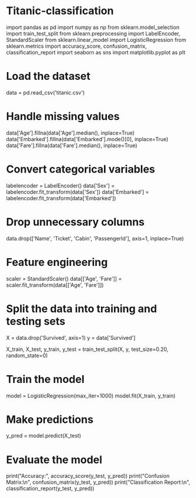 # Titanic-classification

import pandas as pd
import numpy as np
from sklearn.model_selection import train_test_split
from sklearn.preprocessing import LabelEncoder, StandardScaler
from sklearn.linear_model import LogisticRegression
from sklearn.metrics import accuracy_score, confusion_matrix, classification_report
import seaborn as sns
import matplotlib.pyplot as plt

# Load the dataset
data = pd.read_csv('titanic.csv')

# Handle missing values
data['Age'].fillna(data['Age'].median(), inplace=True)
data['Embarked'].fillna(data['Embarked'].mode()[0], inplace=True)
data['Fare'].fillna(data['Fare'].median(), inplace=True)

# Convert categorical variables
labelencoder = LabelEncoder()
data['Sex'] = labelencoder.fit_transform(data['Sex'])
data['Embarked'] = labelencoder.fit_transform(data['Embarked'])

# Drop unnecessary columns
data.drop(['Name', 'Ticket', 'Cabin', 'PassengerId'], axis=1, inplace=True)

# Feature engineering
scaler = StandardScaler()
data[['Age', 'Fare']] = scaler.fit_transform(data[['Age', 'Fare']])

# Split the data into training and testing sets
X = data.drop('Survived', axis=1)
y = data['Survived']

X_train, X_test, y_train, y_test = train_test_split(X, y, test_size=0.20, random_state=0)

# Train the model
model = LogisticRegression(max_iter=1000)
model.fit(X_train, y_train)

# Make predictions
y_pred = model.predict(X_test)

# Evaluate the model
print("Accuracy:", accuracy_score(y_test, y_pred))
print("Confusion Matrix:\n", confusion_matrix(y_test, y_pred))
print("Classification Report:\n", classification_report(y_test, y_pred))
